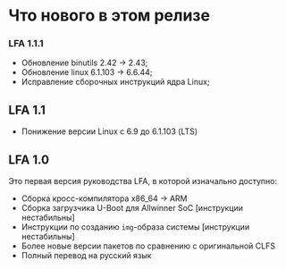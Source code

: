 # Что нового в этом релизе

### LFA 1.1.1

- Обновление binutils 2.42 -> 2.43;
- Обновление linux 6.1.103 -> 6.6.44;
- Исправление сборочных инструкций ядра Linux;

## LFA 1.1

- Понижение версии Linux с 6.9 до 6.1.103 (LTS)

## LFA 1.0

Это первая версия руководства LFA, в которой изначально доступно:

- Сборка кросс-компилятора x86_64 -> ARM
- Сборка загрузчика U-Boot для Allwinner SoC [инструкции нестабильны]
- Инструкции по созданию `img`-образа системы [инструкции нестабильны]
- Более новые версии пакетов по сравнению с оригинальной CLFS
- Полный перевод на русский язык
